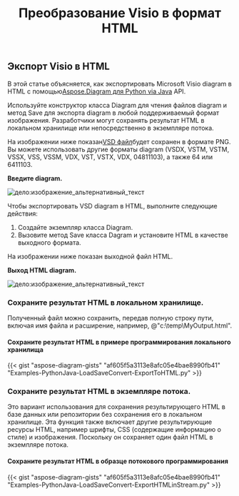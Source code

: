 ﻿---
title:  Преобразование Visio в формат HTML
linktitle: Преобразование Visio в HTML
type: docs
weight: 30
url: /ru/python-java/convert-visio-to-html/
description: This topic show you how to convert Visio to html formats using Aspose.Diagram for Python via Java. Convert VSD, VSS, VDW, VST, VSDX, VSSX, VSTX, VSDM, VSTM, VSSM to html with a few lines of code.
---
## **Экспорт Visio в HTML** ##
 В этой статье объясняется, как экспортировать Microsoft Visio diagram в HTML с помощью[Aspose.Diagram для Python via Java](https://products.aspose.com/diagram/python-java/) API.

Используйте конструктор класса Diagram для чтения файлов diagram и метод Save для экспорта diagram в любой поддерживаемый формат изображения. Разработчики могут сохранять результат HTML в локальном хранилище или непосредственно в экземпляре потока.

 На изображении ниже показан[VSD файл](ExportToHTML.vsd)будет сохранен в формате PNG. Вы можете использовать другие форматы diagram (VSDX, VSTM, VSTM, VSSX, VSS, VSSM, VDX, VST, VSTX, VDX, 04811103), а также 64 или 6411103.

**Введите diagram.**

![дело:изображение_альтернативный_текст](http://i.imgur.com/YX4BNNq.png)

Чтобы экспортировать VSD diagram в HTML, выполните следующие действия:

1. Создайте экземпляр класса Diagram.
1. Вызовите метод Save класса Dagram и установите HTML в качестве выходного формата.

На изображении ниже показан выходной файл HTML.

**Выход HTML diagram.**

![дело:изображение_альтернативный_текст](http://i.imgur.com/syavUqI.png)

### **Сохраните результат HTML в локальном хранилище.**
Полученный файл можно сохранить, передав полную строку пути, включая имя файла и расширение, например, @"c:\temp\MyOutput.html".

#### **Сохраните результат HTML в примере программирования локального хранилища**
{{< gist "aspose-diagram-gists" "af605f5a3113e8afc05e4bae8990fb41" "Examples-PythonJava-LoadSaveConvert-ExportToHTML.py" >}}



### **Сохраните результат HTML в экземпляре потока.**
Это вариант использования для сохранения результирующего HTML в базе данных или репозитории без сохранения его в локальном хранилище. Эта функция также включает другие результирующие ресурсы HTML, например шрифты, CSS (содержащие информацию о стиле) и изображения. Поскольку он сохраняет один файл HTML в экземпляре потока.
#### **Сохраните результат HTML в образце потокового программирования**
{{< gist "aspose-diagram-gists" "af605f5a3113e8afc05e4bae8990fb41" "Examples-PythonJava-LoadSaveConvert-ExportHTMLinStream.py" >}}
